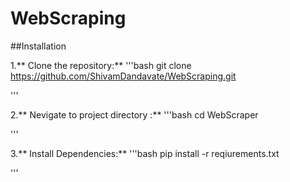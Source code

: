 # WebScraping

##Installation

1.** Clone the repository:**
  '''bash
  git clone https://github.com/ShivamDandavate/WebScraping.git

  '''
  
2.** Nevigate to project directory :**
  '''bash
  cd WebScraper

  '''
  
3.** Install Dependencies:**
  '''bash
  pip install -r reqiurements.txt

  '''
